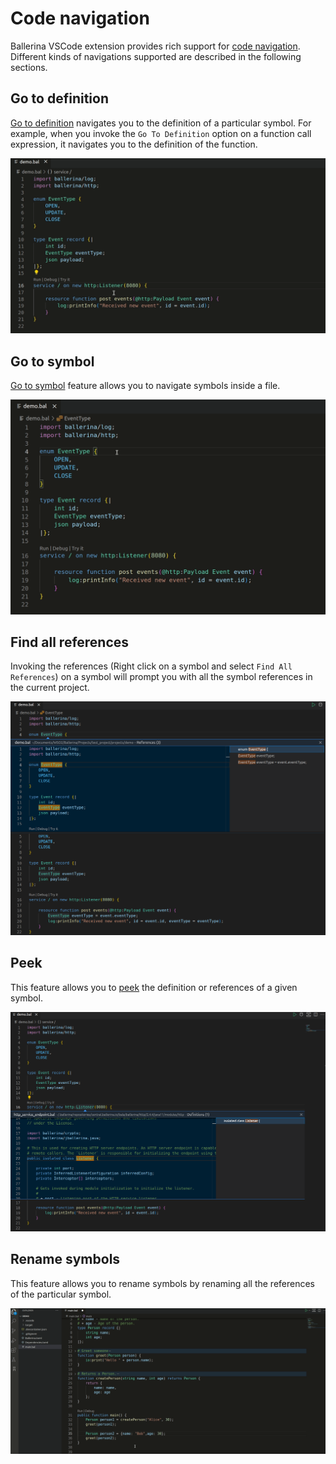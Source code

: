 # Code navigation

Ballerina VSCode extension provides rich support for [code navigation](https://code.visualstudio.com/docs/editor/editingevolved). Different kinds of navigations supported are described in the following sections.

## Go to definition

[Go to definition](https://code.visualstudio.com/docs/editor/editingevolved#_go-to-definition) navigates you to the definition of a particular symbol. For example, when you invoke the `Go To Definition` option on a function call expression, it navigates you to the definition of the function.

![Go to definition support](../img/edit-the-code/code-navigation/go-to-definition.gif?raw=true)

## Go to symbol

[Go to symbol](https://code.visualstudio.com/docs/editor/editingevolved#_go-to-symbol) feature allows you to navigate symbols inside a file.

![Go to symbol](../img/edit-the-code/code-navigation/go-to-symbol.gif?raw=true)

## Find all references

Invoking the references (Right click on a symbol and select `Find All References`) on a symbol will prompt you with all the symbol references in the current project.

![Find all references](../img/edit-the-code/code-navigation/find-all-references.png?raw=true)

## Peek

This feature allows you to [peek](https://code.visualstudio.com/docs/editor/editingevolved#_peek) the definition or references of a given symbol.

![Peek definition](../img/edit-the-code/code-navigation/peek-definition.png?raw=true)

## Rename symbols
This feature allows you to rename symbols by renaming all the references of the particular symbol.

![Rename symbols](../img/edit-the-code/code-navigation/rename-symbols.gif?raw=true)

